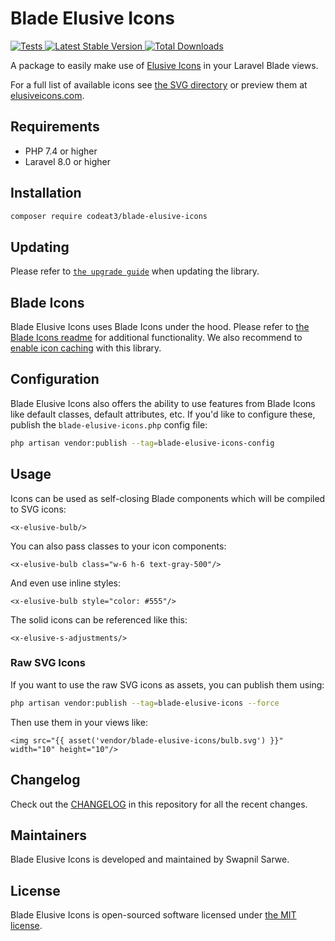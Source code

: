 # Blade Elusive Icons

<a href="https://github.com/codeat3/blade-elusive-icons/actions?query=workflow%3ATests">
    <img src="https://github.com/blade-ui-kit/blade-elusive-icons/workflows/Tests/badge.svg" alt="Tests">
</a>
<a href="https://packagist.org/packages/codeat3/blade-elusive-icons">
    <img src="https://img.shields.io/packagist/v/codeat3/blade-elusive-icons" alt="Latest Stable Version">
</a>
<a href="https://packagist.org/packages/codeat3/blade-elusive-icons">
    <img src="https://img.shields.io/packagist/dt/codeat3/blade-elusive-icons" alt="Total Downloads">
</a>


A package to easily make use of [Elusive Icons](https://github.com/dovy/elusive-icons) in your Laravel Blade views.

For a full list of available icons see [the SVG directory](resources/svg) or preview them at [elusiveicons.com](http://elusiveicons.com/).

## Requirements

- PHP 7.4 or higher
- Laravel 8.0 or higher

## Installation

```bash
composer require codeat3/blade-elusive-icons
```

## Updating

Please refer to [`the upgrade guide`](UPGRADE.md) when updating the library.

## Blade Icons

Blade Elusive Icons uses Blade Icons under the hood. Please refer to [the Blade Icons readme](https://github.com/blade-ui-kit/blade-icons) for additional functionality. We also recommend to [enable icon caching](https://github.com/blade-ui-kit/blade-icons#caching) with this library.

## Configuration

Blade Elusive Icons also offers the ability to use features from Blade Icons like default classes, default attributes, etc. If you'd like to configure these, publish the `blade-elusive-icons.php` config file:

```bash
php artisan vendor:publish --tag=blade-elusive-icons-config
```

## Usage

Icons can be used as self-closing Blade components which will be compiled to SVG icons:

```blade
<x-elusive-bulb/>
```

You can also pass classes to your icon components:

```blade
<x-elusive-bulb class="w-6 h-6 text-gray-500"/>
```

And even use inline styles:

```blade
<x-elusive-bulb style="color: #555"/>
```

The solid icons can be referenced like this:

```blade
<x-elusive-s-adjustments/>
```

### Raw SVG Icons

If you want to use the raw SVG icons as assets, you can publish them using:

```bash
php artisan vendor:publish --tag=blade-elusive-icons --force
```

Then use them in your views like:

```blade
<img src="{{ asset('vendor/blade-elusive-icons/bulb.svg') }}" width="10" height="10"/>
```

## Changelog

Check out the [CHANGELOG](CHANGELOG.md) in this repository for all the recent changes.

## Maintainers

Blade Elusive Icons is developed and maintained by Swapnil Sarwe.

## License

Blade Elusive Icons is open-sourced software licensed under [the MIT license](LICENSE.md).

